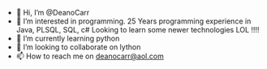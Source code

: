- 👋 Hi, I’m @DeanoCarr
- 👀 I’m interested in programming.  25 Years programming experience in Java, PLSQL, SQL, c# Looking to learn some newer technologies LOL !!!!
- 🌱 I’m currently learning python
- 💞️ I’m looking to collaborate on lython
- 📫 How to reach me on deanocarr@aol.com

<!---
DeanoCarr/DeanoCarr is a ✨ special ✨ repository because its `README.md` (this file) appears on your GitHub profile.
You can click the Preview link to take a look at your changes.
--->
